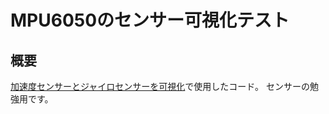 # MPU6050のセンサー可視化テスト

## 概要
[加速度センサーとジャイロセンサーを可視化](https://temari.co.jp/blog/2017/09/20/iot-programming-extra-45/)で使用したコード。
センサーの勉強用です。

